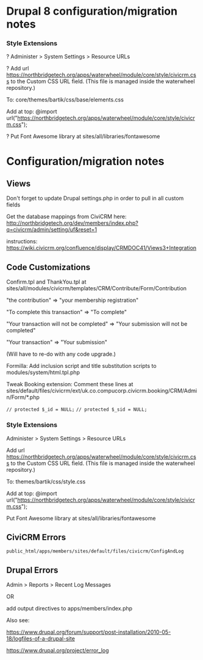 # Drupal 8 configuration/migration notes


### Style Extensions

? Administer > System Settings > Resource URLs

? Add url https://northbridgetech.org/apps/waterwheel/module/core/style/civicrm.css to the Custom CSS URL field. (This file is managed inside the waterwheel repository.)

To: core/themes/bartik/css/base/elements.css

Add at top: @import url("https://northbridgetech.org/apps/waterwheel/module/core/style/civicrm.css");

? Put Font Awesome library at sites/all/libraries/fontawesome

# Configuration/migration notes

## Views
Don't forget to update Drupal settings.php in order to pull in all custom fields

Get the database mappings from CiviCRM here: http://northbridgetech.org/dev/members/index.php?q=civicrm/admin/setting/uf&reset=1

instructions: https://wiki.civicrm.org/confluence/display/CRMDOC41/Views3+Integration

## Code Customizations
Confirm.tpl and ThankYou.tpl at  
sites/all/modules/civicrm/templates/CRM/Contribute/Form/Contribution

"the contribution" => "your membership registration"

"To complete this transaction" => "To complete"

"Your transaction will not be completed" => "Your submission will not be completed"

"Your transaction" => "Your submission"

(Will have to re-do with any code upgrade.)

Formilla: Add inclusion script and title substitution scripts to modules/system/html.tpl.php

Tweak Booking extension: Comment these lines at sites/default/files/civicrm/ext/uk.co.compucorp.civicrm.booking/CRM/Admin/Form/*.php 

`// protected $_id = NULL;`
`// protected $_sid = NULL;`


### Style Extensions

Administer > System Settings > Resource URLs

Add url https://northbridgetech.org/apps/waterwheel/module/core/style/civicrm.css to the Custom CSS URL field. (This file is managed inside the waterwheel repository.)

To: themes/bartik/css/style.css

Add at top: @import url("https://northbridgetech.org/apps/waterwheel/module/core/style/civicrm.css");

Put Font Awesome library at sites/all/libraries/fontawesome

## CiviCRM Errors

`public_html/apps/members/sites/default/files/civicrm/ConfigAndLog`

## Drupal Errors

Admin > Reports > Recent Log Messages

OR

add output directives to apps/members/index.php

Also see:

https://www.drupal.org/forum/support/post-installation/2010-05-18/logfiles-of-a-drupal-site

https://www.drupal.org/project/error_log

